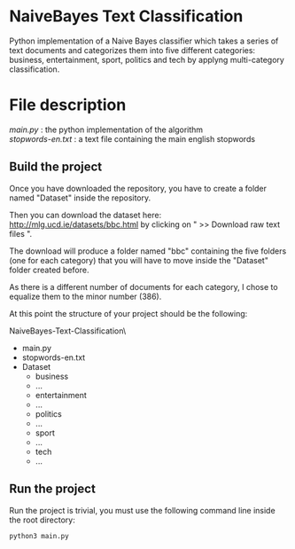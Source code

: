 # NaiveBayes Text Classification

Python implementation of a Naive Bayes classifier which takes a series of text documents and categorizes them into five different categories: business, entertainment, sport, politics and tech by applyng multi-category classification.

# File description

*main.py* : the python implementation of the algorithm\
*stopwords-en.txt* : a text file containing the main english stopwords

## Build the project

Once you have downloaded the repository, you have to create a folder named "Dataset" inside the repository.

Then you can download the dataset here: http://mlg.ucd.ie/datasets/bbc.html by clicking on " >> Download raw text files ".

The download will produce a folder named "bbc" containing the five folders (one for each category) that you will have to move inside the "Dataset" folder created before.

As there is a different number of documents for each category, I chose to equalize them to the minor number (386).

At this point the structure of your project should be the following:

NaiveBayes-Text-Classification\
 - main.py
 - stopwords-en.txt
 - Dataset
   - business
    - ...
   - entertainment
    - ...
   - politics
    - ...
   - sport
    - ...
   - tech
    - ...

## Run the project

Run the project is trivial, you must use the following command line inside the root directory:

```
python3 main.py

```



